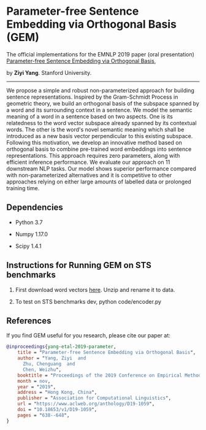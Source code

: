 # Parameter-free Sentence Embedding via Orthogonal Basis (GEM)

The official implementations for the EMNLP 2019 paper (oral presentation) 
[Parameter-free Sentence Embedding via Orthogonal Basis](https://arxiv.org/pdf/1810.00438.pdf), 

by __Ziyi Yang__. Stanford University.

-------------------------------------------------------------------------------------
We propose a simple and robust non-parameterized approach for building sentence representations. Inspired by the Gram-Schmidt Process in geometric theory, we build an orthogonal basis of the subspace spanned by a word and its surrounding context in a sentence. We model the semantic meaning of a word in a sentence based on two aspects. One is its relatedness to the word vector subspace already spanned by its contextual words. The other is the word's novel semantic meaning which shall be introduced as a new basis vector perpendicular to this existing subspace. Following this motivation, we develop an innovative method based on orthogonal basis to combine pre-trained word embeddings into sentence representations. This approach requires zero parameters, along with efficient inference performance. We evaluate our approach on 11 downstream NLP tasks. Our model shows superior performance compared with non-parameterized alternatives and it is competitive to other approaches relying on either large amounts of labelled data or prolonged training time.

## Dependencies

* Python 3.7

* Numpy 1.17.0

* Scipy 1.4.1

## Instructions for Running GEM on STS benchmarks

1. First download word vectors [here](https://drive.google.com/drive/folders/1FB5xJ1O8zZ8PiKygp0J7P9mShHv5AunI?usp=sharing). Unzip and rename it to data.

2. To test on STS benchmarks dev, python code/encoder.py

## References
If you find GEM useful for you research, please cite our paper at:
```bib
@inproceedings{yang-etal-2019-parameter,
    title = "Parameter-free Sentence Embedding via Orthogonal Basis",
    author = "Yang, Ziyi  and
      Zhu, Chenguang  and
      Chen, Weizhu",
    booktitle = "Proceedings of the 2019 Conference on Empirical Methods in Natural Language Processing and the 9th International Joint Conference on Natural Language Processing (EMNLP-IJCNLP)",
    month = nov,
    year = "2019",
    address = "Hong Kong, China",
    publisher = "Association for Computational Linguistics",
    url = "https://www.aclweb.org/anthology/D19-1059",
    doi = "10.18653/v1/D19-1059",
    pages = "638--648",
}
```
